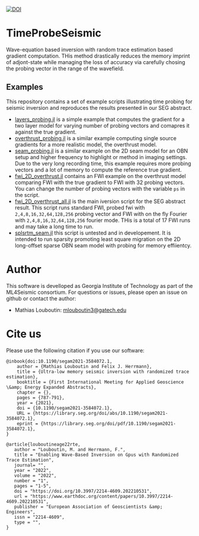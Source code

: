 [![DOI](https://zenodo.org/badge/346371878.svg)](https://zenodo.org/badge/latestdoi/346371878)

# TimeProbeSeismic

Wave-equation based inversion with random trace estimation based gradient computation. THis method drastically reduces the memory imprint of adjont-state while managing the loss of accuracy via carefully chosing the probing vector in the range of the wavefield.

## Examples

This repository contains a set of example scripts illustrating time probing for seismic inversion and reproduces the results presented in our SEG abstract.

- [layers_probing.jl](https://github.com/slimgroup/TimeProbeSeismic/blob/master/scripts/layers_probing.jl) is a simple example that computes the gradient for a two layer model for varying number of probing vectors and comapres it against the true gradient.
- [overthrust_probing.jl](https://github.com/slimgroup/TimeProbeSeismic/blob/master/scripts/overthrust_probing.jl) is a similar example computing single source gradients for a more realistic model, the overthrust model.
- [seam_probing.jl](https://github.com/slimgroup/TimeProbeSeismic/blob/master/scripts/seam_probing.jl) is a similar example on the 2D seam model for an OBN setup and higher frequency to highlight or method in imaging settings. Due to the very long recording time, this example requires more probing vectors and a lot of memory to compute the reference true gradient.
- [fwi_2D_overthrust.jl](https://github.com/slimgroup/TimeProbeSeismic/blob/master/scripts/fwi_2D_overthrust.jl) contains an FWI example on the overthrust model comparing FWI with the true gradient to FWI with 32 probing vectors. You can change the number of probing vectors with the variable `ps` in the script.
- [fwi_2D_overthrust_all.jl](https://github.com/slimgroup/TimeProbeSeismic/blob/master/scripts/fwi_2D_overthrust_all.jl) is the main iversion script for the SEG abstract result. This script runs standard FWI, probed fwi with `2,4,8,16,32,64,128,256` probing vector and FWI with on the fly Fourier with `2,4,8,16,32,64,128,256` fourier mode. THis is a total of 17 FWI runs and may take a long time to run.
- [splsrtm_seam.jl](https://github.com/slimgroup/TimeProbeSeismic/blob/master/scripts/splsrtm_seam.jl) this script is untested and in developement. It is intended to run sparsity promoting least square migration on the 2D long-offset sparse OBN seam model with probing for memory effiientcy.


# Author

This software is develloped as Georgia Institute of Technology as part of the ML4Seismic consortium. For questions or issues, please open an issue on github or contact the author:

- Mathias Louboutin: mlouboutin3@gatech.edu

# Cite us

Please use the following citation if you use our software:

```
@inbook{doi:10.1190/segam2021-3584072.1,
	author = {Mathias Louboutin and Felix J. Herrmann},
	title = {Ultra-low memory seismic inversion with randomized trace estimation},
	booktitle = {First International Meeting for Applied Geoscience \&amp; Energy Expanded Abstracts},
	chapter = {},
	pages = {787-791},
	year = {2021},
	doi = {10.1190/segam2021-3584072.1},
	URL = {https://library.seg.org/doi/abs/10.1190/segam2021-3584072.1},
	eprint = {https://library.seg.org/doi/pdf/10.1190/segam2021-3584072.1},
}

@article{louboutineage22rte,
   author = "Louboutin, M. and Herrmann, F.",
   title = "Enabling Wave-Based Inversion on Gpus with Randomized Trace Estimation", 
   journal= "",
   year = "2022",
   volume = "2022",
   number = "1",
   pages = "1-5",
   doi = "https://doi.org/10.3997/2214-4609.202210531",
   url = "https://www.earthdoc.org/content/papers/10.3997/2214-4609.202210531",
   publisher = "European Association of Geoscientists &amp; Engineers",
   issn = "2214-4609",
   type = "",
}
```
